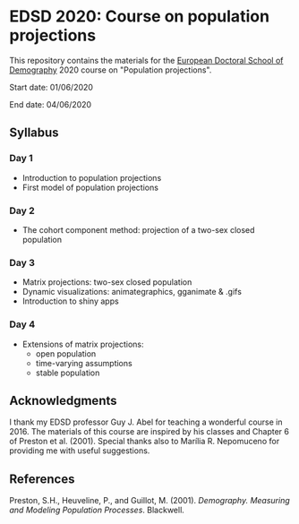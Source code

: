 # EDSD 2020: Course on population projections

This repository contains the materials for the [European Doctoral School of Demography](http://eds-demography.org) 2020 course on "Population projections". 

Start date: 01/06/2020

End date: 04/06/2020

## Syllabus

### Day 1
- Introduction to population projections
- First model of population projections

### Day 2
- The cohort component method: projection of a two-sex closed population

### Day 3
- Matrix projections: two-sex closed population
- Dynamic visualizations: animategraphics, gganimate & .gifs
- Introduction to shiny apps

### Day 4
- Extensions of matrix projections: 
    - open population 
    - time-varying assumptions
    - stable population

## Acknowledgments
I thank my EDSD professor Guy J. Abel for teaching a wonderful course in 2016. The materials of this course are inspired by his classes and Chapter 6 of Preston et al. (2001). Special thanks also to Marília R. Nepomuceno for providing me with useful suggestions.

## References

Preston, S.H., Heuveline, P., and Guillot, M. (2001). _Demography. Measuring and Modeling Population Processes_. Blackwell.
